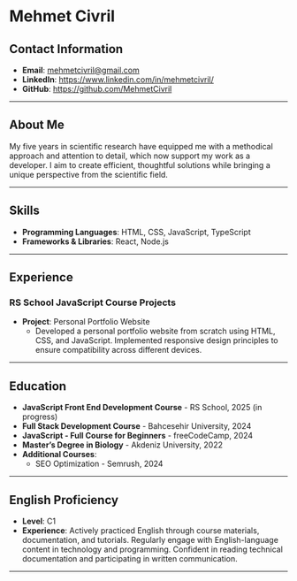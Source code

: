 # Mehmet Civril

## Contact Information
- **Email**: mehmetcivril@gmail.com
- **LinkedIn**: https://www.linkedin.com/in/mehmetcivril/
- **GitHub**: https://github.com/MehmetCivril

---

## About Me
My five years in scientific research have equipped me with a methodical approach and attention to detail, which now support my work as a developer. I aim to create efficient, thoughtful solutions while bringing a unique perspective from the scientific field.

---

## Skills
- **Programming Languages**: HTML, CSS, JavaScript, TypeScript
- **Frameworks & Libraries**: React, Node.js
  
---


## Experience
### RS School JavaScript Course Projects
- **Project**: Personal Portfolio Website
  - Developed a personal portfolio website from scratch using HTML, CSS, and JavaScript. Implemented responsive design principles to ensure compatibility across different devices.


---

## Education
- **JavaScript Front End Development Course** - RS School, 2025 (in progress)
- **Full Stack Development Course** - Bahcesehir University, 2024
- **JavaScript - Full Course for Beginners** - freeCodeCamp, 2024
- **Master’s Degree in Biology** - Akdeniz University, 2022
- **Additional Courses**:
  - SEO Optimization - Semrush, 2024

---

## English Proficiency
- **Level**: C1
- **Experience**: Actively practiced English through course materials, documentation, and tutorials. Regularly engage with English-language content in technology and programming. Confident in reading technical documentation and participating in written communication.

---
